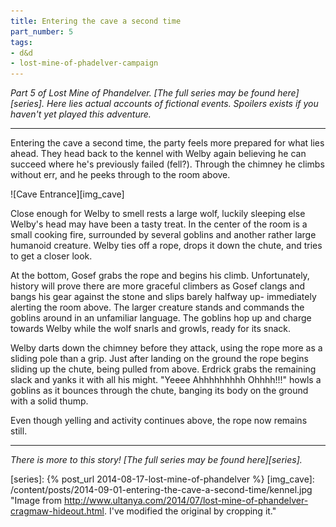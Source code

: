 ```yaml
---
title: Entering the cave a second time
part_number: 5
tags:
- d&d
- lost-mine-of-phadelver-campaign
---
```


_Part 5 of Lost Mine of Phandelver. [The full series may be found here][series]. Here lies actual accounts of fictional events. Spoilers exists if you haven't yet played this adventure._

---

Entering the cave a second time, the party feels more prepared for what lies ahead. They head back to the kennel with Welby again believing he can succeed where he's previously failed (fell?). Through the chimney he climbs without err, and he peeks through to the room above. 


![Cave Entrance][img_cave]


Close enough for Welby to smell rests a large wolf, luckily sleeping else Welby's head may have been a tasty treat. In the center of the room is a small cooking fire, surrounded by several goblins and another rather large humanoid creature. Welby ties off a rope, drops it down the chute, and tries to get a closer look. 

At the bottom, Gosef grabs the rope and begins his climb. Unfortunately, history will prove there are more graceful climbers as Gosef clangs and bangs his gear against the stone and slips barely halfway up- immediately alerting the room above. The larger creature stands and commands the goblins around in an unfamiliar language. The goblins hop up and charge towards Welby while the wolf snarls and growls, ready for its snack. 

Welby darts down the chimney before they attack, using the rope more as a sliding pole than a grip. Just after landing on the ground the rope begins sliding up the chute, being pulled from above. Erdrick grabs the remaining slack and yanks it with all his might. "Yeeee Ahhhhhhhhh Ohhhh!!!" howls a goblins as it bounces through the chute, banging its body on the ground with a solid thump. 

Even though yelling and activity continues above, the rope now remains still.



--- 

_There is more to this story! [The full series may be found here][series]._

[series]: {% post_url 2014-08-17-lost-mine-of-phandelver %}
[img_cave]: /content/posts/2014-09-01-entering-the-cave-a-second-time/kennel.jpg "Image from http://www.ultanya.com/2014/07/lost-mine-of-phandelver-cragmaw-hideout.html. I've modified the original by cropping it."


